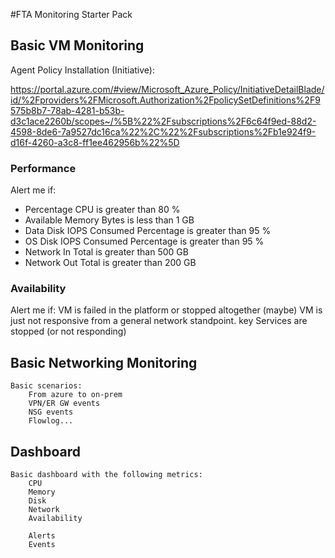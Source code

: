 #FTA Monitoring Starter Pack

## Basic VM Monitoring

Agent Policy Installation (Initiative):

https://portal.azure.com/#view/Microsoft_Azure_Policy/InitiativeDetailBlade/id/%2Fproviders%2FMicrosoft.Authorization%2FpolicySetDefinitions%2F9575b8b7-78ab-4281-b53b-d3c1ace2260b/scopes~/%5B%22%2Fsubscriptions%2F6c64f9ed-88d2-4598-8de6-7a9527dc16ca%22%2C%22%2Fsubscriptions%2Fb1e924f9-d16f-4260-a3c8-ff1ee462956b%22%5D 

### Performance

Alert me if:

- Percentage CPU is greater than 80 %
- Available Memory Bytes is less than 1 GB
- Data Disk IOPS Consumed Percentage is greater than 95 %
- OS Disk IOPS Consumed Percentage is greater than 95 %
- Network In Total is greater than 500 GB
- Network Out Total is greater than 200 GB

### Availability

Alert me if:
    VM is failed in the platform or stopped altogether (maybe)
    VM is just not responsive from a general network standpoint.
    key Services are stopped (or not responding)

## Basic Networking Monitoring

    Basic scenarios:
        From azure to on-prem
        VPN/ER GW events
        NSG events
        Flowlog...
        
## Dashboard

    Basic dashboard with the following metrics:
        CPU
        Memory
        Disk
        Network
        Availability
        
        Alerts 
        Events
